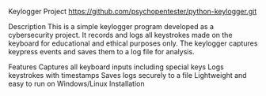 Keylogger Project
https://github.com/psychopentester/python-keylogger.git

Description
This is a simple keylogger program developed as a cybersecurity project. It records and logs all keystrokes made on the keyboard for educational and ethical purposes only. The keylogger captures keypress events and saves them to a log file for analysis.

Features
Captures all keyboard inputs including special keys
Logs keystrokes with timestamps
Saves logs securely to a file
Lightweight and easy to run on Windows/Linux
Installation